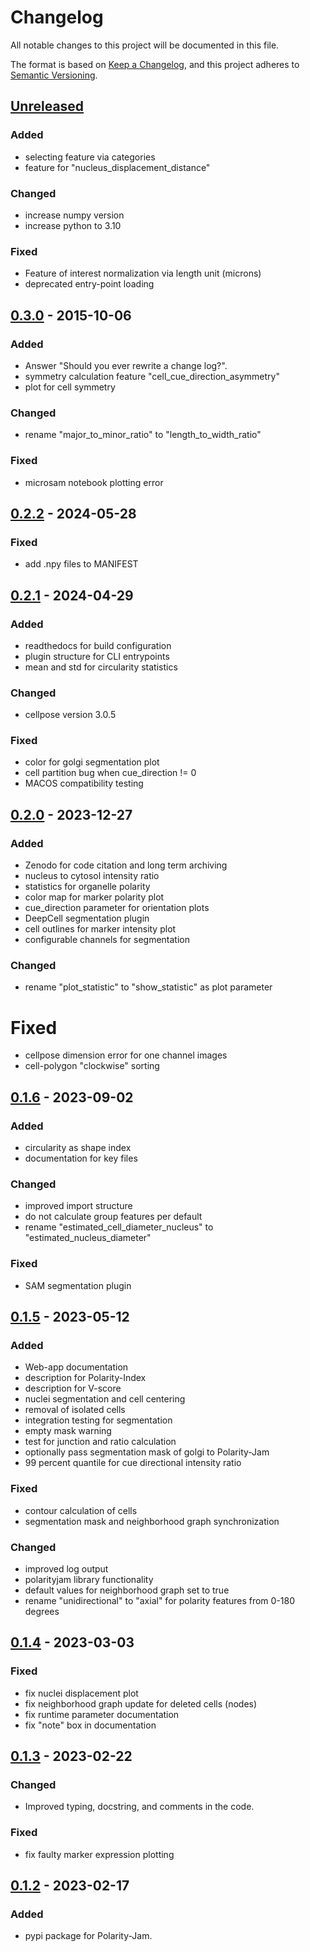 # Changelog

All notable changes to this project will be documented in this file.

The format is based on [Keep a Changelog](https://keepachangelog.com/en/1.1.0/),
and this project adheres to [Semantic Versioning](https://semver.org/spec/v2.0.0.html).

## [Unreleased]

### Added

- selecting feature via categories
- feature for "nucleus_displacement_distance"

### Changed

- increase numpy version
- increase python to 3.10

### Fixed

- Feature of interest normalization via length unit (microns)
- deprecated entry-point loading

## [0.3.0] - 2015-10-06

### Added

- Answer "Should you ever rewrite a change log?".
- symmetry calculation feature "cell_cue_direction_asymmetry"
- plot for cell symmetry

### Changed

- rename "major_to_minor_ratio" to "length_to_width_ratio"

### Fixed

- microsam notebook plotting error

## [0.2.2] - 2024-05-28

### Fixed

- add .npy files to MANIFEST

## [0.2.1] - 2024-04-29

### Added

- readthedocs for build configuration
- plugin structure for CLI entrypoints
- mean and std for circularity statistics

### Changed

- cellpose version 3.0.5

### Fixed

- color for golgi segmentation plot
- cell partition bug when cue_direction != 0
- MACOS compatibility testing

## [0.2.0] - 2023-12-27

### Added

- Zenodo for code citation and long term archiving
- nucleus to cytosol intensity ratio
- statistics for organelle polarity
- color map for marker polarity plot
- cue_direction parameter for orientation plots
- DeepCell segmentation plugin
- cell outlines for marker intensity plot
- configurable channels for segmentation

### Changed

- rename "plot_statistic" to "show_statistic" as plot parameter

# Fixed

- cellpose dimension error for one channel images
- cell-polygon "clockwise" sorting

## [0.1.6] - 2023-09-02

### Added

- circularity as shape index
- documentation for key files

### Changed

- improved import structure
- do not calculate group features per default
- rename "estimated_cell_diameter_nucleus" to "estimated_nucleus_diameter"

### Fixed

- SAM segmentation plugin

## [0.1.5] - 2023-05-12

### Added

- Web-app documentation
- description for Polarity-Index
- description for V-score
- nuclei segmentation and cell centering
- removal of isolated cells
- integration testing for segmentation
- empty mask warning
- test for junction and ratio calculation
- optionally pass segmentation mask of golgi to Polarity-Jam
- 99 percent quantile for cue directional intensity ratio

### Fixed

- contour calculation of cells
- segmentation mask and neighborhood graph synchronization

### Changed

- improved log output
- polarityjam library functionality
- default values for neighborhood graph set to true
- rename "unidirectional" to "axial" for polarity features from 0-180 degrees

## [0.1.4] - 2023-03-03

### Fixed

- fix nuclei displacement plot
- fix neighborhood graph update for deleted cells (nodes)
- fix runtime parameter documentation
- fix "note" box in documentation

## [0.1.3] - 2023-02-22

### Changed

- Improved typing, docstring, and comments in the code.

### Fixed

- fix faulty marker expression plotting

## [0.1.2] - 2023-02-17

### Added

- pypi package for Polarity-Jam.

[unreleased]: https://github.com/polarityjam/polarityjam/compare/v0.3.0...HEAD
[0.3.0]: https://github.com/polarityjam/polarityjam/compare/v0.2.2...v0.3.0
[0.2.2]: https://github.com/polarityjam/polarityjam/compare/v0.2.1...v0.2.2
[0.2.1]: https://github.com/polarityjam/polarityjam/compare/v0.2.0...v0.2.1
[0.2.0]: https://github.com/polarityjam/polarityjam/compare/v0.1.6...v0.2.0
[0.1.6]: https://github.com/polarityjam/polarityjam/compare/v0.1.5...v0.1.6
[0.1.5]: https://github.com/polarityjam/polarityjam/compare/v0.1.4...v0.1.5
[0.1.4]: https://github.com/polarityjam/polarityjam/compare/v0.1.3...v0.1.4
[0.1.3]: https://github.com/polarityjam/polarityjam/compare/v0.1.2...v0.1.3
[0.1.2]: https://github.com/polarityjam/polarityjam/releases/tag/v0.1.2
